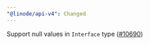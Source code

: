 ```yaml
---
"@linode/api-v4": Changed
---
```


Support null values in `Interface` type ([#10690](https://github.com/linode/manager/pull/10690))
